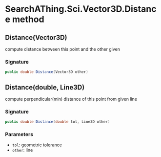 # SearchAThing.Sci.Vector3D.Distance method
## Distance(Vector3D)
compute distance between this point and the other given

### Signature
```csharp
public double Distance(Vector3D other)
```
## Distance(double, Line3D)
compute perpendicular(min) distance of this point from given line

### Signature
```csharp
public double Distance(double tol, Line3D other)
```
### Parameters
- `tol`: geometric tolerance
- `other`: line

